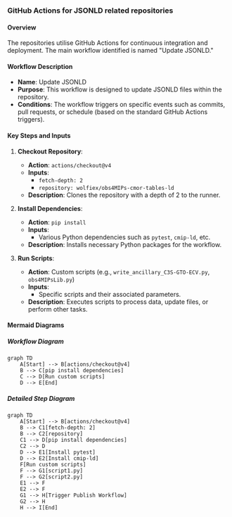 
### GitHub Actions for JSONLD related repositories

#### Overview
The repositories utilise GitHub Actions for continuous integration and deployment. The main workflow identified is named "Update JSONLD."

#### Workflow Description
- **Name**: Update JSONLD
- **Purpose**: This workflow is designed to update JSONLD files within the repository.
- **Conditions**: The workflow triggers on specific events such as commits, pull requests, or schedule (based on the standard GitHub Actions triggers).

#### Key Steps and Inputs
1. **Checkout Repository**:
   - **Action**: `actions/checkout@v4`
   - **Inputs**: 
     - `fetch-depth: 2`
     - `repository: wolfiex/obs4MIPs-cmor-tables-ld`
   - **Description**: Clones the repository with a depth of 2 to the runner.

2. **Install Dependencies**:
   - **Action**: `pip install`
   - **Inputs**: 
     - Various Python dependencies such as `pytest`, `cmip-ld`, etc.
   - **Description**: Installs necessary Python packages for the workflow.

3. **Run Scripts**:
   - **Action**: Custom scripts (e.g., `write_ancillary_C3S-GTO-ECV.py`, `obs4MIPsLib.py`)
   - **Inputs**: 
     - Specific scripts and their associated parameters.
   - **Description**: Executes scripts to process data, update files, or perform other tasks.

#### Mermaid Diagrams

##### Workflow Diagram
```mermaid
graph TD
    A[Start] --> B[actions/checkout@v4]
    B --> C[pip install dependencies]
    C --> D[Run custom scripts]
    D --> E[End]
```

##### Detailed Step Diagram
```mermaid
graph TD
    A[Start] --> B[actions/checkout@v4]
    B --> C1[fetch-depth: 2]
    B --> C2[repository]
    C1 --> D[pip install dependencies]
    C2 --> D
    D --> E1[Install pytest]
    D --> E2[Install cmip-ld]
    F[Run custom scripts]
    F --> G1[script1.py]
    F --> G2[script2.py]
    E1 --> F
    E2 --> F
    G1 --> H[Trigger Publish Workflow]
    G2 --> H
    H --> I[End]
```

